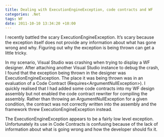 ```yaml
---
title: Dealing with ExecutionEngineException, code contracts and WF
categories: .Net
tags: WF
date: 2011-10-10 13:34:20 +10:00
---
```


I recently battled the scary ExecutionEngineException. It’s scary because the exception itself does not provide any information about what has gone wrong and why. Figuring out why the exception is being thrown can get a little tricky.

In my scenario, Visual Studio was crashing when trying to display a WF designer. After attaching another Visual Studio instance to debug the crash, I found that the exception being thrown in the designer was ExecutionEngineException. The place it was being thrown was in an evaluation of a Code Contract (Requires&lt;ArgumentNullException&gt;). I quickly realised that I had added some code contracts into my WF design assembly but not enabled the code contract rewriter for compiling the assembly. Rather than throwing an ArgumentNullException for a given condition, the contract was not correctly written into the assembly and the framework threw ExecutionEngineException instead.

The ExecutionEngineException appears to be a fairly low level exception. Unfortunately its use in Code Contracts is confusing because of the lack of information about what is going wrong and how the developer should fix it.


